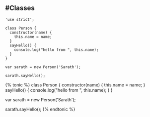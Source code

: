 #Classes
---
    'use strict';

    class Person {
      constructor(name) {
        this.name = name;
      }
      sayHello() {
        console.log("hello from ", this.name);
      }
    }

    var sarath = new Person('Sarath');

    sarath.sayHello();

{% tonic %}
class Person {
constructor(name) {
  this.name = name;
}
sayHello() {
  console.log("hello from ", this.name);
}
}

var sarath = new Person('Sarath');

sarath.sayHello();
{% endtonic %}
